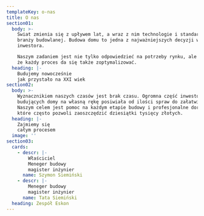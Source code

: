 ```yaml
---
templateKey: o-nas
title: O nas
section01:
  body: >-
    Świat zmienia się z upływem lat, a wraz z nim technologie i standardy w
    branży budowlanej. Budowa domu to jedna z najważniejszych decyzji w życiu
    inwestora. 

    Naszym zadaniem jest nie tylko odpowiedzieć na potrzeby rynku, ale pokazać,
    że każdy proces da się także zoptymalizować.
  heading: |-
    Budujemy nowocześnie 
    jak przystało na XXI wiek
section02:
  body: >-
    Wyznacznikiem naszych czasów jest brak czasu. Ogromna część inwestorów
    budujących domy na własną rękę posiwiała od ilości spraw do załatwienia.
    Naszym celem jest pomoc na każdym etapie budowy i profesjonalne doradztwo,
    które często pozwoli zaoszczędzić dziesiątki tysięcy złotych. 
  heading: |-
    Zajmiemy się 
    całym procesem
  image: ''
section03:
  cards:
    - descr: |-
        Właściciel
        Meneger budowy
        magister inżynier
      name: Szymon Siemiński
    - descr: |-
        Meneger budowy
        magister inżynier
      name: Tata Siemiński
  heading: Zespół Eskon
---
```


